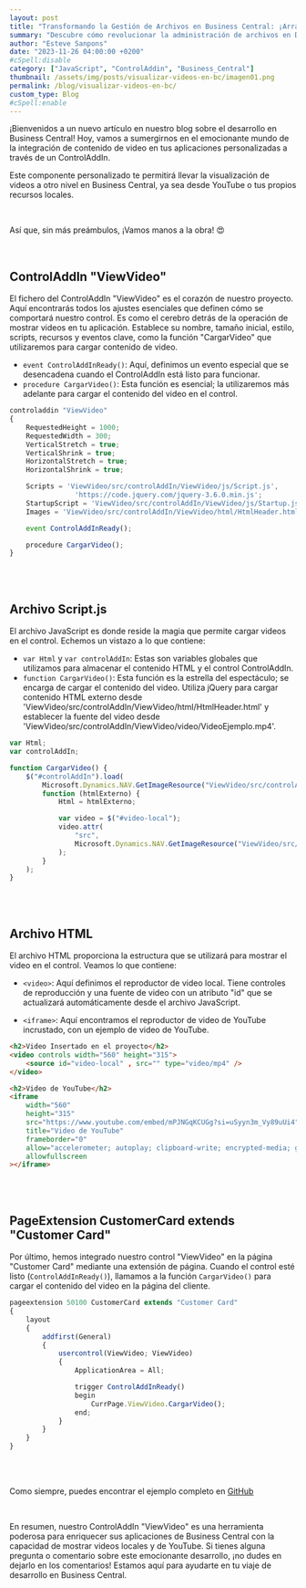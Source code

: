 ```yaml
---
layout: post
title: "Transformando la Gestión de Archivos en Business Central: ¡Arrastra y Suelta para la Eficiencia!"
summary: "Descubre cómo revolucionar la administración de archivos en Dynamics 365 Business Central mediante la implementación de una funcionalidad de arrastrar y soltar. En este artículo, exploramos el código y los componentes esenciales que te permitirán simplificar la gestión de documentos adjuntos."
author: "Esteve Sanpons"
date: "2023-11-26 04:00:00 +0200"
#cSpell:disable
category: ["JavaScript", "ControlAddin", "Business_Central"]
thumbnail: /assets/img/posts/visualizar-videos-en-bc/imagen01.png
permalink: /blog/visualizar-videos-en-bc/
custom_type: Blog
#cSpell:enable
---
```

¡Bienvenidos a un nuevo artículo en nuestro blog sobre el desarrollo en Business Central! Hoy, vamos a sumergirnos en el emocionante mundo de la integración de contenido de video en tus aplicaciones personalizadas a través de un ControlAddIn.

Este componente personalizado te permitirá llevar la visualización de videos a otro nivel en Business Central, ya sea desde YouTube o tus propios recursos locales.

<br>

Así que, sin más preámbulos, ¡Vamos manos a la obra! 😍

<br>

## ControlAddIn "ViewVideo"

El fichero del ControlAddIn "ViewVideo" es el corazón de nuestro proyecto. Aquí encontrarás todos los ajustes esenciales que definen cómo se comportará nuestro control. Es como el cerebro detrás de la operación de mostrar videos en tu aplicación. Establece su nombre, tamaño inicial, estilo, scripts, recursos y eventos clave, como la función "CargarVideo" que utilizaremos para cargar contenido de video.

-   `event ControlAddInReady()`: Aquí, definimos un evento especial que se desencadena cuando el ControlAddIn está listo para funcionar.
-   `procedure CargarVideo()`: Esta función es esencial; la utilizaremos más adelante para cargar el contenido del video en el control.

```javascript
controladdin "ViewVideo"
{
    RequestedHeight = 1000;
    RequestedWidth = 300;
    VerticalStretch = true;
    VerticalShrink = true;
    HorizontalStretch = true;
    HorizontalShrink = true;

    Scripts = 'ViewVideo/src/controlAddIn/ViewVideo/js/Script.js',
                'https://code.jquery.com/jquery-3.6.0.min.js';
    StartupScript = 'ViewVideo/src/controlAddIn/ViewVideo/js/Startup.js';
    Images = 'ViewVideo/src/controlAddIn/ViewVideo/html/HtmlHeader.html', 'ViewVideo/src/controlAddIn/ViewVideo/video/VideoEjemplo.mp4';

    event ControlAddInReady();

    procedure CargarVideo();
}


```

<br><br>

## Archivo Script.js

El archivo JavaScript es donde reside la magia que permite cargar videos en el control. Echemos un vistazo a lo que contiene:

-   `var Html` y `var controlAddIn`: Estas son variables globales que utilizamos para almacenar el contenido HTML y el control ControlAddIn.
-   `function CargarVideo()`: Esta función es la estrella del espectáculo; se encarga de cargar el contenido del video. Utiliza jQuery para cargar contenido HTML externo desde 'ViewVideo/src/controlAddIn/ViewVideo/html/HtmlHeader.html' y establecer la fuente del video desde 'ViewVideo/src/controlAddIn/ViewVideo/video/VideoEjemplo.mp4'.

```javascript
var Html;
var controlAddIn;

function CargarVideo() {
    $("#controlAddIn").load(
        Microsoft.Dynamics.NAV.GetImageResource("ViewVideo/src/controlAddIn/ViewVideo/html/HtmlHeader.html"),
        function (htmlExterno) {
            Html = htmlExterno;

            var video = $("#video-local");
            video.attr(
                "src",
                Microsoft.Dynamics.NAV.GetImageResource("ViewVideo/src/controlAddIn/ViewVideo/video/VideoEjemplo.mp4")
            );
        }
    );
}
```

<br><br>

## Archivo HTML

El archivo HTML proporciona la estructura que se utilizará para mostrar el video en el control. Veamos lo que contiene:

-   `<video>`: Aquí definimos el reproductor de video local. Tiene controles de reproducción y una fuente de video con un atributo "id" que se actualizará automáticamente desde el archivo JavaScript.

-   `<iframe>`: Aquí encontramos el reproductor de video de YouTube incrustado, con un ejemplo de video de YouTube.

```html
<h2>Video Insertado en el proyecto</h2>
<video controls width="560" height="315">
    <source id="video-local" , src="" type="video/mp4" />
</video>

<h2>Video de YouTube</h2>
<iframe
    width="560"
    height="315"
    src="https://www.youtube.com/embed/mPJNGqKCUGg?si=uSyyn3m_Vy89uUi4"
    title="Video de YouTube"
    frameborder="0"
    allow="accelerometer; autoplay; clipboard-write; encrypted-media; gyroscope; picture-in-picture; web-share"
    allowfullscreen
></iframe>
```

<br><br>

## PageExtension CustomerCard extends "Customer Card"

Por último, hemos integrado nuestro control "ViewVideo" en la página "Customer Card" mediante una extensión de página. Cuando el control esté listo (`ControlAddInReady()`), llamamos a la función `CargarVideo()` para cargar el contenido del video en la página del cliente.

```javascript
pageextension 50100 CustomerCard extends "Customer Card"
{
    layout
    {
        addfirst(General)
        {
            usercontrol(ViewVideo; ViewVideo)
            {
                ApplicationArea = All;

                trigger ControlAddInReady()
                begin
                    CurrPage.ViewVideo.CargarVideo();
                end;
            }
        }
    }
}
```

<br><br>

Como siempre, puedes encontrar el ejemplo completo en [GitHub](https://github.com/Esanpons/ControlAddIns-Business-Central)

<br>

En resumen, nuestro ControlAddIn "ViewVideo" es una herramienta poderosa para enriquecer sus aplicaciones de Business Central con la capacidad de mostrar videos locales y de YouTube. Si tienes alguna pregunta o comentario sobre este emocionante desarrollo, ¡no dudes en dejarlo en los comentarios! Estamos aquí para ayudarte en tu viaje de desarrollo en Business Central.
